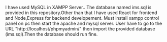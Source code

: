I have used MySQL in XAMPP Server.. The database named ims.sql is provided in this repository.Other than that I have used React for frontend and Node,Express for backend developement. Must install xampp control panel on pc then start the apache and mysql server. User have to go to the URL "http://localhost/phpmyadmin/" then import the provided database (ims.sql).Then the database should run fine.  
